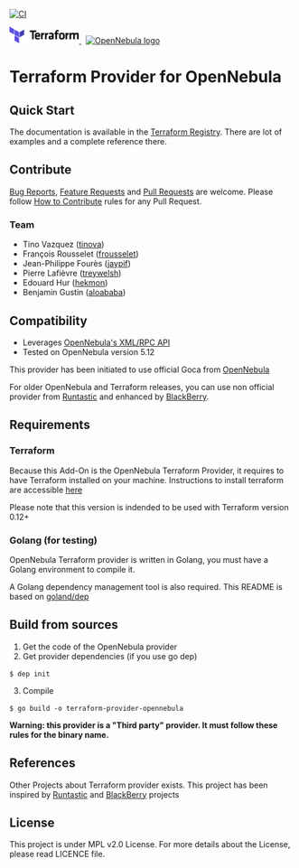 [![CI](https://github.com/OpenNebula/terraform-provider-opennebula/actions/workflows/ci.yaml/badge.svg)](https://github.com/OpenNebula/terraform-provider-opennebula/actions/workflows/ci.yaml)

<a href="https://terraform.io">
    <img src="https://raw.githubusercontent.com/hashicorp/terraform-website/master/public/img/logo-text.svg" alt="Terraform logo" title="Terraform" height="30" />
</a> &nbsp; <a href="https://opennebula.io/">
    <img src="https://opennebula.io/wp-content/uploads/2013/12/opennebula_cloud_logo_white_bg.png" alt="OpenNebula logo" title="OKTA" height="30" />
</a>

# Terraform Provider for OpenNebula

## Quick Start

The documentation is available in the [Terraform Registry](https://registry.terraform.io/providers/OpenNebula/opennebula/latest/docs). There are lot of examples and a complete reference there.

## Contribute

[Bug Reports](https://github.com/OpenNebula/terraform-provider-opennebula/issues/new?template=bug.md), [Feature Requests](https://github.com/OpenNebula/terraform-provider-opennebula/issues/new?template=feature.md) and [Pull Requests](https://github.com/OpenNebula/terraform-provider-opennebula/compare) are welcome. Please follow [How to Contribute](https://github.com/OpenNebula/one/wiki/How-to-participate-in-Add_on-Development) rules for any Pull Request.

### Team

- Tino Vazquez ([tinova](https://github.com/tinova))
- François Rousselet ([frousselet](https://github.com/frousselet))
- Jean-Philippe Fourès ([jaypif](https://github.com/jaypif))
- Pierre Lafièvre ([treywelsh](https://github.com/treywelsh))
- Edouard Hur ([hekmon](https://github.com/hekmon))
- Benjamin Gustin ([aloababa](https://github.com/aloababa))

## Compatibility

* Leverages [OpenNebula's XML/RPC API](https://docs.opennebula.io/5.12/integration/system_interfaces/api.html)
* Tested on OpenNebula version 5.12

This provider has been initiated to use official Goca from [OpenNebula](https://github.com/OpenNebula/one)

For older OpenNebula and Terraform releases, you can use non official provider from [Runtastic](https://github.com/runtastic/terraform-provider-opennebula) and enhanced by [BlackBerry](https://github.com/blackberry/terraform-provider-opennebula).

## Requirements

### Terraform

Because this Add-On is the OpenNebula Terraform Provider, it requires to have Terraform installed on your machine.
Instructions to install terraform are accessible [here](https://learn.hashicorp.com/terraform/getting-started/install)

Please note that this version is indended to be used with Terraform version 0.12+

### Golang (for testing)

OpenNebula Terraform provider is written in Golang, you must have a Golang environment to compile it.

A Golang dependency management tool is also required. This README is based on [goland/dep](https://github.com/golang/dep)

## Build from sources

1. Get the code of the OpenNebula provider
2. Get provider dependencies (if you use go dep)

```shell
$ dep init
```
3. Compile

```shell
$ go build -o terraform-provider-opennebula
```

**Warning: this provider is a "Third party" provider. It must follow these rules for the binary name.**

## References

Other Projects about Terraform provider exists. This project has been inspired by [Runtastic](https://github.com/runtastic/terraform-provider-opennebula) and [BlackBerry](https://github.com/blackberry/terraform-provider-opennebula) projects

## License

This project is under MPL v2.0 License. For more details about the License, please read LICENCE file.
